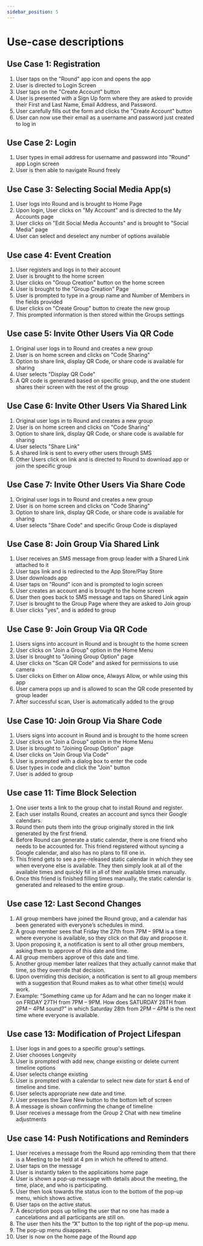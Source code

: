 ```yaml
---
sidebar_position: 5
---
```


# Use-case descriptions

## Use Case 1: Registration
1. User taps on the "Round" app icon and opens the app
2. User is directed to Login Screen
3. User taps on the "Create Account" button
4. User is presented with a Sign Up form where they are asked to provide their First and Last Name, Email Address, and Password.
5. User carefully fills out the form and clicks the "Create Account" button
6. User can now use their email as a username and password just created to log in

## Use Case 2: Login
1. User types in email address for username and password into "Round" app Login screen
2. User is then able to navigate Round freely

## Use Case 3: Selecting Social Media App(s)
1. User logs into Round and is brought to Home Page
2. Upon login, User clicks on "My Account" and is directed to the My Accounts page
3. User clicks on "Edit Social Media Accounts" and is brought to "Social Media" page
4. User can select and deselect any number of options available

## Use case 4: Event Creation
1. User registers and logs in to their account
2. User is brought to the home screen
3. User clicks on "Group Creation" button on the home screen
4. User is brought to the "Group Creation" Page
5. User is prompted to type in a group name and Number of Members in the fields provided
6. User clicks on "Create Group" button to create the new group
7. This prompted information is then stored within the Groups settings

## Use case 5: Invite Other Users Via QR Code
1. Original user logs in to Round and creates a new group
2. User is on home screen and clicks on "Code Sharing"
3. Option to share link, display QR Code, or share code is available for sharing
4. User selects "Display QR Code"
5. A QR code is generated based on specific group, and the one student shares their screen with the rest of the group

## Use Case 6: Invite Other Users Via Shared Link
1. Original user logs in to Round and creates a new group
2. User is on home screen and clicks on "Code Sharing"
3. Option to share link, display QR Code, or share code is available for sharing
4. User selects "Share Link"
5. A shared link is sent to every other users through SMS
6. Other Users click on link and is directed to Round to download app or join the specific group

## Use Case 7: Invite Other Users Via Share Code
1. Original user logs in to Round and creates a new group
2. User is on home screen and clicks on "Code Sharing"
3. Option to share link, display QR Code, or share code is available for sharing
4. User selects "Share Code" and specific Group Code is displayed

## Use Case 8: Join Group Via Shared Link
1. User receives an SMS message from group leader with a Shared Link attached to it
2. User taps link and is redirected to the App Store/Play Store
3. User downloads app
4. User taps on "Round" icon and is prompted to login screen
5. User creates an account and is brought to the home screen
6. User then goes back to SMS message and taps on Shared Link again
7. User is brought to the Group Page where they are asked to Join group
8. User clicks "yes", and is added to group

## Use Case 9: Join Group Via QR Code
1. Users signs into account in Round and is brought to the home screen
2. User clicks on "Join a Group" option in the Home Menu
3. User is brought to "Joining Group Option" page
4. User clicks on "Scan QR Code" and asked for permissions to use camera
5. User clicks on Either on Allow once, Always Allow, or while using this app
6. User camera pops up and is allowed to scan the QR code presented by group leader
7. After successful scan, User is automatically added to the group

## Use Case 10: Join Group Via Share Code
1. Users signs into account in Round and is brought to the home screen
2. User clicks on "Join a Group" option in the Home Menu
3. User is brought to "Joining Group Option" page
4. User clicks on "Join Group Via Code"
5. User is prompted with a dialog box to enter the code
6. User types in code and click the "Join" button
7. User is added to group

## Use case 11: Time Block Selection
1. One user texts a link to the group chat to install Round and register.
2. Each user installs Round, creates an account and syncs their Google calendars.
3. Round then puts them into the group originally stored in the link generated by the first friend.
4. Before Round can generate a static calendar, there is one friend who needs to be accounted for. This friend registered without syncing a Google calendar, and also has no plans to fill one in.
5. This friend gets to see a pre-released static calendar in which they see when everyone else is available. They then simply look at all of the available times and quickly fill in all of their available times manually.
6. Once this friend is finished filling times manually, the static calendar is generated and released to the entire group.

## Use case 12: Last Second Changes
1. All group members have joined the Round group, and a calendar has been generated with everyone’s schedules in mind.
2. A group member sees that Friday the 27th from 7PM – 9PM is a time where everyone is available, so they click on that day and propose it.
3. Upon proposing it, a notification is sent to all other group members, asking them to approve of this date and time.
4. All group members approve of this date and time.
5. Another group member later realizes that they actually cannot make that time, so they override that decision.
6. Upon overriding this decision, a notification is sent to all group members with a suggestion that Round makes as to what other time(s) would work.
7. Example: “Something came up for Adam and he can no longer make it on FRIDAY 27TH from 7PM – 9PM. How does SATURDAY 28TH from 2PM – 4PM sound?” in which Saturday 28th from 2PM – 4PM is the next time where everyone is available.

## Use case 13: Modification of Project Lifespan
1. User logs in and goes to a specific group's settings.
2. User chooses Longevity
3. User is prompted with add new, change existing or delete current timeline options
4. User selects change existing
5. User is prompted with a calendar to select new date for start & end of timeline and time.
6. User selects appropriate new date and time.
7. User presses the Save New button to the bottom left of screen
8. A message is shown confirming the change of timeline
9. User receives a message from the Group 2 Chat with new timeline adjustments

## Use case 14: Push Notifications and Reminders
1. User receives a message from the Round app reminding them that there is a Meeting to be held at 4 pm in which he offered to attend.
2. User taps on the message
3. User is instantly taken to the applications home page
4. User is shown a pop-up message with details about the meeting, the time, place, and who is participating.
5. User then look towards the status icon to the bottom of the pop-up menu, which shows active.
6. User taps on the active status.
7. A description pops up telling the user that no one has made a cancelations and all participants are still on.
8. The user then hits the “X” button to the top right of the pop-up menu.
9. The pop-up menu disappears.
10. User is now on the home page of the Round app 

